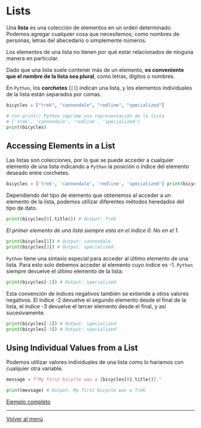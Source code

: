 # Lists

Una **lista** es una colección de elementos en un orden determinado. Podemos agregar cualquier cosa que necesitemos; como nombres de personas, letras del abecedario o simplemente números.

Los elementos de una lista no tienen por qué estar relacionados de ninguna manera en particular.

Dado que una lista suele contener más de un elemento, **es conveniente que el nombre de la lista sea plural**, como letras, dígitos o nombres.

En `Python`, los **corchetes** (`[]`) indican una lista, y los elementos individuales
de la lista están separados por comas.

```python
bicycles = ["trek", "cannondale", "redline", "specialized"]

# con print() Python imprime una representación de la lista
# ['trek', 'cannondale', 'redline', 'specialized']
print(bicycles)
```

## Accessing Elements in a List

Las listas son colecciones, por lo que se puede acceder a cualquier elemento de una lista indicando a `Python` la posición o índice del elemento deseado entre corchetes.

```python
bicycles = ['trek', 'cannondale', 'redline', 'specialized'] print(bicycles[0]) # Output: trek
```

Dependiendo del tipo de elemento que obtenemos al acceder a un elemento de la lista, podemos utilizar diferentes métodos heredados del tipo de dato.

```python
print(bicycles[0].title()) # Output: Trek
```

_El primer elemento de una lista siempre esta en el índice 0. No en el 1._

```python
print(bicycles[1]) # Output: cannondale
print(bicycles[3]) # Output: specialized
```

`Python` tiene una sintaxis especial para acceder al último elemento de una lista. Para esto solo debemos acceder al elemento cuyo índice es -1. `Python` siempre devuelve el último elemento de la lista:

```python
print(bicycles[-1]) # Output: specialized
```

Esta convención de índices negativos también se extiende a otros valores negativos. El índice -2 devuelve el segundo elemento desde el final de la lista, el índice -3 devuelve el tercer elemento desde el final, y así sucesivamente.

```python
print(bicycles[-2]) # Output: specialized
print(bicycles[-3]) # Output: specialized
```

## Using Individual Values from a List

Podemos utilizar valores individuales de una lista como lo haríamos con cualquier otra variable.

```python
message = f"My first bicycle was a {bicycles[0].title()}."

print(message) # Output: My first bicycle was a Trek
```

[Ejemplo completo](./xx-example-codes/0.3-lists.py)

---

[Volver al menú](./0.0-Learn-the-basics.md)
